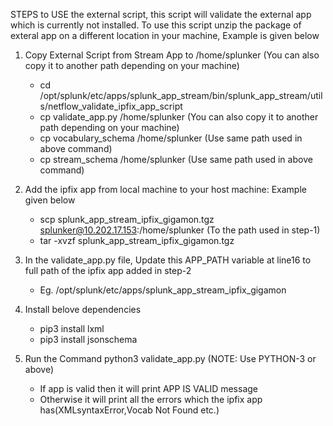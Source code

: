STEPS to USE the external script, this script will validate the external app which is currently not installed. 
To use this script unzip the package of exteral app on a different location in your machine, Example is given below

1. Copy External Script from Stream App to /home/splunker (You can also copy it to another path depending on your machine)
    - cd /opt/splunk/etc/apps/splunk_app_stream/bin/splunk_app_stream/utils/netflow_validate_ipfix_app_script
    - cp validate_app.py /home/splunker (You can also copy it to another path depending on your machine)
    - cp vocabulary_schema /home/splunker (Use same path used in above command)
    - cp stream_schema /home/splunker (Use same path used in above command)
			
2. Add the ipfix app from local machine to your host machine: Example given below
    - scp  splunk_app_stream_ipfix_gigamon.tgz splunker@10.202.17.153:/home/splunker (To the path used in step-1)
    - tar -xvzf splunk_app_stream_ipfix_gigamon.tgz 

3.  In the validate_app.py file, Update this APP_PATH variable at line16  to full path of the ipfix  app added in step-2
    - Eg. /opt/splunk/etc/apps/splunk_app_stream_ipfix_gigamon 

4.  Install belove dependencies
    - pip3 install lxml
    - pip3 install jsonschema

5.  Run the Command python3 validate_app.py (NOTE: Use PYTHON-3 or above)
    - If app is valid then it will print APP IS VALID message
    - Otherwise it will print all the errors which the ipfix app has(XMLsyntaxError,Vocab Not Found etc.)


